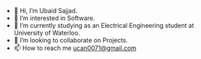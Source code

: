 - 👋 Hi, I’m Ubaid Sajjad.
- 👀 I’m interested in Software.
- 🌱 I’m currently studying as an Electrical Engineering student at University of Waterloo.
- 💞️ I’m looking to collaborate on Projects.
- 📫 How to reach me ucan0071@gmail.com

